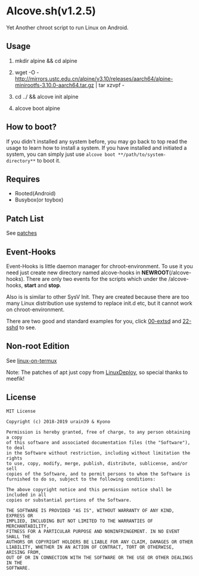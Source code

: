 Alcove.sh(v1.2.5)
==================

Yet Another chroot script to run Linux on Android.


## Usage ##
1. mkdir alpine && cd alpine

2. wget -O - http://mirrors.ustc.edu.cn/alpine/v3.10/releases/aarch64/alpine-minirootfs-3.10.0-aarch64.tar.gz | tar xzvpf -

3. cd ../ && alcove init alpine

4. alcove boot alpine


## How to boot? ##
If you didn't installed any system before, you may go back to top read the usage to learn how to install a system. If you have installed and initiated a system, you can simply just use `alcove boot **/path/to/system-directory**` to boot it.

## Requires ##
  - Rooted(Android)
  - Busybox(or toybox)

## Patch List ##
See [patches](./patches)

## Event-Hooks ##
Event-Hooks is little daemon manager for chroot-environment. To use it you need just create new directory named alcove-hooks in **NEWROOT**(/alcove-hooks). There are only two events for the scripts which under the /alcove-hooks, **start** and **stop**.

Also is is similar to other SysV Init. They are created because there are too many Linux distribution use systemd to replace init.d etc, but it cannot work on chroot-environment.

There are two good and standard examples for you, click [00-extsd](hooks/common/00-extsd) and [22-sshd](hooks/common/22-sshd) to see. 

## Non-root Edition ##
See [linux-on-termux](https://github.com/uzilla/linux-on-termux)


Note: The patches of apt just copy from [LinuxDeploy](https://github.com/meefik/linuxdeploy-cli/blob/5f18caf3fa8c4760a8e79287384e14d69b19e56c/include/bootstrap/ubuntu/deploy.sh#L32), so special thanks to meefik!

## License ##
```license
MIT License

Copyright (c) 2018-2019 urain39 & Kyono

Permission is hereby granted, free of charge, to any person obtaining a copy
of this software and associated documentation files (the "Software"), to deal
in the Software without restriction, including without limitation the rights
to use, copy, modify, merge, publish, distribute, sublicense, and/or sell
copies of the Software, and to permit persons to whom the Software is
furnished to do so, subject to the following conditions:

The above copyright notice and this permission notice shall be included in all
copies or substantial portions of the Software.

THE SOFTWARE IS PROVIDED "AS IS", WITHOUT WARRANTY OF ANY KIND, EXPRESS OR
IMPLIED, INCLUDING BUT NOT LIMITED TO THE WARRANTIES OF MERCHANTABILITY,
FITNESS FOR A PARTICULAR PURPOSE AND NONINFRINGEMENT. IN NO EVENT SHALL THE
AUTHORS OR COPYRIGHT HOLDERS BE LIABLE FOR ANY CLAIM, DAMAGES OR OTHER
LIABILITY, WHETHER IN AN ACTION OF CONTRACT, TORT OR OTHERWISE, ARISING FROM,
OUT OF OR IN CONNECTION WITH THE SOFTWARE OR THE USE OR OTHER DEALINGS IN THE
SOFTWARE.
```
